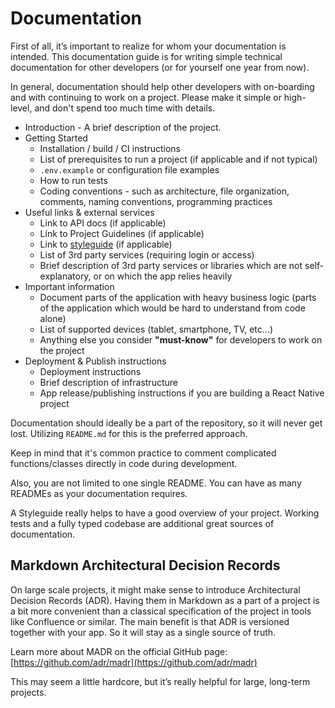 # Documentation

First of all, it’s important to realize for whom your documentation is intended. This documentation guide is for writing simple technical documentation for other developers \(or for yourself one year from now\).

In general, documentation should help other developers with on-boarding and with continuing to work on a project. Please make it simple or high-level, and don't spend too much time with details.

- Introduction - A brief description of the project.
- Getting Started
  - Installation / build / CI instructions
  - List of prerequisites to run a project \(if applicable and if not typical\)
  - `.env.example` or configuration file examples
  - How to run tests
  - Coding conventions - such as architecture, file organization, comments, naming conventions, programming practices
- Useful links & external services
  - Link to API docs \(if applicable\)
  - Link to Project Guidelines \(if applicable\)
  - Link to [styleguide](../project-setup/isolated-component-development.md) \(if applicable\)
  - List of 3rd party services \(requiring login or access\)
  - Brief description of 3rd party services or libraries which are not self-explanatory, or on which the app relies heavily
- Important information
  - Document parts of the application with heavy business logic \(parts of the application which would be hard to understand from code alone\)
  - List of supported devices \(tablet, smartphone, TV, etc…\)
  - Anything else you consider **"must-know"** for developers to work on the project
- Deployment & Publish instructions
  - Deployment instructions
  - Brief description of infrastructure
  - App release/publishing instructions if you are building a React Native project

Documentation should ideally be a part of the repository, so it will never get lost. Utilizing `README.md` for this is the preferred approach.

Keep in mind that it's common practice to comment complicated functions/classes directly in code during development.

Also, you are not limited to one single README. You can have as many READMEs as your documentation requires.

A Styleguide really helps to have a good overview of your project. Working tests and a fully typed codebase are additional great sources of documentation.

## Markdown Architectural Decision Records

On large scale projects, it might make sense to introduce Architectural Decision Records \(ADR\). Having them in Markdown as a part of a project is a bit more convenient than a classical specification of the project in tools like Confluence or similar. The main benefit is that ADR is versioned together with your app. So it will stay as a single source of truth.

Learn more about MADR on the official GitHub page: [https://github.com/adr/madr](https://github.com/adr/madr)

This may seem a little hardcore, but it’s really helpful for large, long-term projects.

